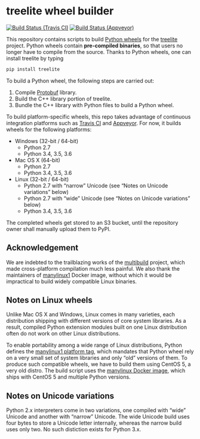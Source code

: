 treelite wheel builder
======================

[![Build Status (Travis CI)](https://api.travis-ci.org/hcho3/treelite-wheels.svg?branch=master)](https://travis-ci.org/hcho3/treelite-wheels)
[![Build Status (Appveyor)](https://ci.appveyor.com/api/projects/status/1rw7jxn4355xa3xc/branch/master?svg=true)](https://ci.appveyor.com/project/hcho3/treelite-wheels)

This repository contains scripts to build [Python wheels](https://pythonwheels.com/)
for the [treelite](https://github.com/dmlc/treelite) project. Python wheels
contain **pre-compiled binaries**, so that users no longer have to compile from
the source. Thanks to Python wheels, one can install treelite by typing
```bash
pip install treelite
```

To build a Python wheel, the following steps are carried out:
1. Compile [Protobuf](https://github.com/google/protobuf) library.
2. Build the C++ library portion of treelite. 
3. Bundle the C++ library with Python files to build a Python wheel. 

To build platform-specific wheels, this repo takes advantage of continuous
integration platforms such as [Travis CI](https://travis-ci.org/) and
[Appveyor](https://www.appveyor.com/). For now, it builds wheels for the
following platforms:

* Windows (32-bit / 64-bit)
  - Python 2.7
  - Python 3.4, 3.5, 3.6
* Mac OS X (64-bit)
  - Python 2.7
  - Python 3.4, 3.5, 3.6
* Linux (32-bit / 64-bit)
  - Python 2.7 with &ldquo;narrow&rdquo; Unicode
    (see &ldquo;Notes on Unicode variations&rdquo; below)
  - Python 2.7 with &ldquo;wide&rdquo; Unicode
    (see &ldquo;Notes on Unicode variations&rdquo; below)
  - Python 3.4, 3.5, 3.6

The completed wheels get stored to an S3 bucket, until the repository owner
shall manually upload them to PyPI.

Acknowledgement
---------------
We are indebted to the trailblazing works of the
[multibuild](https://github.com/matthew-brett/multibuild) project, which made
cross-platform compilation much less painful. We also thank the maintainers of
[manylinux1](https://github.com/pypa/manylinux) Docker image, without which it
would be impractical to build widely compatible Linux binaries.

Notes on Linux wheels
---------------------
Unlike Mac OS X and Windows, Linux comes in many varieties, each distribution
shipping with different versions of core system libraries. As a result,
compiled Python extension modules built on one Linux distribution often do not
work on other Linux distributions.

To enable portability among a wide range of Linux distributions, Python defines
the [manylinux1 platform tag](https://www.python.org/dev/peps/pep-0513), which
mandates that Python wheel rely on a very small set of system libraries and
only &ldquo;old&rdquo; versions of them. To produce such compatible wheels, we
have to build them using CentOS 5, a very old distro. The build script uses the
[manylinux Docker image](https://github.com/pypa/manylinux), which ships with
CentOS 5 and multiple Python versions.

Notes on Unicode variations
---------------------------

Python 2.x interpreters come in two variations, one compiled with
&ldquo;wide&rdquo; Unicode and another with &ldquo;narrow&rdquo; Unicode. The
wide Unicode build uses four bytes to store a Unicode letter internally, whereas
the narrow build uses only two. No such distiction exists for Python 3.x.
